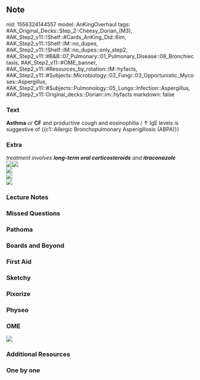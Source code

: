 ## Note
nid: 1556324144557
model: AnKingOverhaul
tags: #AK_Original_Decks::Step_2::Cheesy_Dorian_(M3), #AK_Step2_v11::!Shelf::#Cards_AnKing_Did::6im, #AK_Step2_v11::!Shelf::IM::no_dupes, #AK_Step2_v11::!Shelf::IM::no_dupes::only_step2, #AK_Step2_v11::#B&B::07_Pulmonary::01_Pulmonary_Disease::08_Bronchiectasis, #AK_Step2_v11::#OME_banner, #AK_Step2_v11::#Resources_by_rotation::IM::hyfacts, #AK_Step2_v11::#Subjects::Microbiology::03_Fungi::03_Opportunistic_Mycoses::Aspergillus, #AK_Step2_v11::#Subjects::Pulmonology::05_Lungs::Infection::Aspergillus, #AK_Step2_v11::Original_decks::Dorian::im::hyfacts
markdown: false

### Text
<b>Asthma</b> or <b>CF</b> and productive cough and eosinophilia /
↑ IgE levels is suggestive of {{c1::Allergic Bronchopulmonary
Asperigillosis (ABPA)}}

### Extra
<div>
  <i>treatment involves <b>long-term oral corticosteroids</b> and
  <b>itraconazole</b></i>
</div>
<div><img src="paste-2015718346326017.jpg"><img src=
"paste-2022856581971969.jpg"></div>
<div><img src="paste-8156589571702785.jpg"></div>
<div>
  <div><img src="paste-858280494628865.jpg"></div>
  <div><img src="paste-22655952486812.jpg"></div>
</div>

### Lecture Notes


### Missed Questions


### Pathoma


### Boards and Beyond


### First Aid


### Sketchy


### Pixorize


### Physeo


### OME
<div class="ome-widget">
  <a href="https://onlinemeded.org?ref=anki"><img src=
  "_OME_AnkiFlashcards_General_7.png"></a>
</div>

### Additional Resources


### One by one

